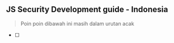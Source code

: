 ## JS Security Development guide - Indonesia

> Poin poin dibawah ini masih dalam urutan acak

- [ ] 